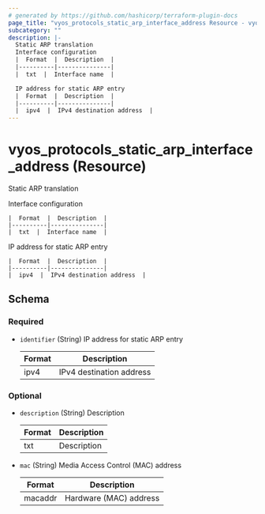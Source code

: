 ```yaml
---
# generated by https://github.com/hashicorp/terraform-plugin-docs
page_title: "vyos_protocols_static_arp_interface_address Resource - vyos"
subcategory: ""
description: |-
  Static ARP translation
  Interface configuration
  |  Format  |  Description  |
  |----------|---------------|
  |  txt  |  Interface name  |

  IP address for static ARP entry
  |  Format  |  Description  |
  |----------|---------------|
  |  ipv4  |  IPv4 destination address  |
---
```


# vyos_protocols_static_arp_interface_address (Resource)

Static ARP translation

Interface configuration

    |  Format  |  Description  |
    |----------|---------------|
    |  txt  |  Interface name  |

IP address for static ARP entry

    |  Format  |  Description  |
    |----------|---------------|
    |  ipv4  |  IPv4 destination address  |



<!-- schema generated by tfplugindocs -->
## Schema

### Required

- `identifier` (String) IP address for static ARP entry

    |  Format  |  Description  |
    |----------|---------------|
    |  ipv4  |  IPv4 destination address  |

### Optional

- `description` (String) Description

    |  Format  |  Description  |
    |----------|---------------|
    |  txt  |  Description  |
- `mac` (String) Media Access Control (MAC) address

    |  Format  |  Description  |
    |----------|---------------|
    |  macaddr  |  Hardware (MAC) address  |
